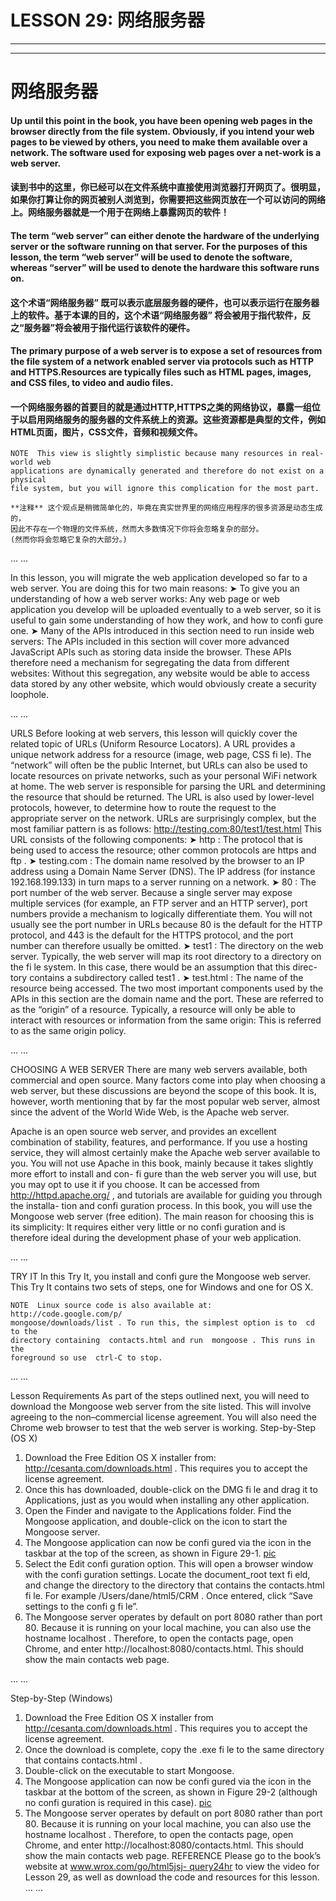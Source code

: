 # LESSON 29: 网络服务器

***
***

# 网络服务器

#### Up until this point in the book, you have been opening web pages in the browser directly from the file system. Obviously, if you intend your web pages to be viewed by others, you need to make them available over a network. The software used for exposing web pages over a net-work is a web server.

#### 读到书中的这里，你已经可以在文件系统中直接使用浏览器打开网页了。很明显，如果你打算让你的网页被别人浏览到，你需要把这些网页放在一个可以访问的网络上。网络服务器就是一个用于在网络上暴露网页的软件！


#### The term “web server” can either denote the hardware of the underlying server or the software running on that server. For the purposes of this lesson, the term “web server” will be used to denote the software, whereas “server” will be used to denote the hardware this software runs on.

#### 这个术语“网络服务器” 既可以表示底层服务器的硬件，也可以表示运行在服务器上的软件。基于本课的目的，这个术语“网络服务器” 将会被用于指代软件，反之“服务器”将会被用于指代运行该软件的硬件。

#### The primary purpose of a web server is to expose a set of resources from the file system of a network enabled server via protocols such as HTTP and HTTPS.Resources are typically files such as HTML pages, images, and CSS files, to video and audio files.

#### 一个网络服务器的首要目的就是通过HTTP,HTTPS之类的网络协议，暴露一组位于以启用网络服务的服务器的文件系统上的资源。这些资源都是典型的文件，例如 HTML页面，图片，CSS文件，音频和视频文件。

    NOTE  This view is slightly simplistic because many resources in real-world web
    applications are dynamically generated and therefore do not exist on a physical
    file system, but you will ignore this complication for the most part.

    **注释** 这个观点是稍微简单化的，毕竟在真实世界里的网络应用程序的很多资源是动态生成的，
    因此不存在一个物理的文件系统，然而大多数情况下你将会忽略复杂的部分。
    (然而你将会忽略它复杂的大部分。)
...
...

In this lesson, you will migrate the web application developed so far to a web server. You are
doing this for two main reasons:
➤
To give you an understanding of how a web server works: Any web page or web
application you develop will be uploaded eventually to a web server, so it is useful to
gain some understanding of how they work, and how to confi gure one.
➤
Many of the APIs introduced in this section need to run inside web servers: The APIs
included in this section will cover more advanced JavaScript APIs such as storing data
inside the browser. These APIs therefore need a mechanism for segregating the data
from different websites: Without this segregation, any website would be able to access
data stored by any other website, which would obviously create a security loophole.

...
...

URLS
Before looking at web servers, this lesson will quickly cover the related topic of URLs (Uniform
Resource Locators). A URL provides a unique network address for a resource (image, web page,
CSS fi le). The “network” will often be the public Internet, but URLs can also be used to locate
resources on private networks, such as your personal WiFi network at home.
The web server is responsible for parsing the URL and determining the resource that should be
returned. The URL is also used by lower-level protocols, however, to determine how to route the
request to the appropriate server on the network.
URLs are surprisingly complex, but the most familiar pattern is as follows:
http://testing.com:80/test1/test.html
This URL consists of the following components:
➤
http : The protocol that is being used to access the resource; other common protocols are
https and  ftp .
➤
testing.com : The domain name resolved by the browser to an IP address using a Domain
Name Server (DNS). The IP address (for instance 192.168.199.133) in turn maps to a server
running on a network.
➤
80 : The port number of the web server. Because a single server may expose multiple services
(for example, an FTP server and an HTTP server), port numbers provide a mechanism to
logically differentiate them. You will not usually see the port number in URLs because 80 is
the default for the HTTP protocol, and 443 is the default for the HTTPS protocol, and the
port number can therefore usually be omitted.
➤
test1 : The directory on the web server. Typically, the web server will map its root directory
to a directory on the fi le system. In this case, there would be an assumption that this direc-
tory contains a subdirectory called  test1 .
➤
test.html : The name of the resource being accessed.
The two most important components used by the APIs in this section are the domain name and the
port. These are referred to as the “origin” of a resource. Typically, a resource will only be able to
interact with resources or information from the same origin: This is referred to as the same origin
policy.

...
...

CHOOSING A WEB SERVER
There are many web servers available, both commercial and open source. Many factors come into
play when choosing a web server, but these discussions are beyond the scope of this book. It is,
however, worth mentioning that by far the most popular web server, almost since the advent of the
World Wide Web, is the Apache web server.

Apache is an open source web server, and provides an excellent combination of stability, features,
and performance. If you use a hosting service, they will almost certainly make the Apache web
server available to you.
You will not use Apache in this book, mainly because it takes slightly more effort to install and con-
fi gure than the web server you will use, but you may opt to use it if you choose. It can be accessed
from  http://httpd.apache.org/ , and tutorials are available for guiding you through the installa-
tion and confi guration process.
In this book, you will use the Mongoose web server (free edition). The main reason for choosing
this is its simplicity: It requires either very little or no confi guration and is therefore ideal during the
development phase of your web application.

...
...

TRY IT
In this Try It, you install and confi gure the Mongoose web server. This Try It contains two sets of
steps, one for Windows and one for OS X.

    NOTE  Linux source code is also available at:  http://code.google.com/p/
    mongoose/downloads/list . To run this, the simplest option is to  cd to the
    directory containing  contacts.html and run  mongoose . This runs in the
    foreground so use  ctrl-C to stop.

...
...

Lesson Requirements
As part of the steps outlined next, you will need to download the Mongoose web server from the
site listed. This will involve agreeing to the non–commercial license agreement. You will also need
the Chrome web browser to test that the web server is working.
Step-by-Step (OS X)
1. Download the Free Edition OS X installer from:  http://cesanta.com/downloads.html .
This requires you to accept the license agreement.
2. Once this has downloaded, double-click on the DMG fi le and drag it to Applications, just as
you would when installing any other application.
3. Open the Finder and navigate to the Applications folder. Find the Mongoose application, and
double-click on the icon to start the Mongoose server.
4. The Mongoose application can now be confi gured via the icon in the taskbar at the top of the
screen, as shown in Figure 29-1.
[pic](url)
5. Select the Edit confi guration option. This will open a browser window with the confi guration
settings. Locate the  document_root text fi eld, and change the directory to the directory that
contains the  contacts.html fi le. For example  /Users/dane/html5/CRM . Once entered,
click “Save settings to the confi g fi le”.
6. The Mongoose server operates by default on port 8080 rather than port 80. Because it is
running on your local machine, you can also use the hostname  localhost . Therefore, to
open the contacts page, open Chrome, and enter http://localhost:8080/contacts.html. This
should show the main contacts web page.

...
...

Step-by-Step (Windows)
1. Download the Free Edition OS X installer from  http://cesanta.com/downloads.html .
This requires you to accept the license agreement.
2. Once the download is complete, copy the  .exe fi le to the same directory that contains
contacts.html .
3. Double-click on the executable to start Mongoose.
4. The Mongoose application can now be confi gured via the icon in the taskbar at the bottom
of the screen, as shown in Figure 29-2 (although no confi guration is required in this case).
[pic](url)
5. The Mongoose server operates by default on port 8080 rather than port 80. Because it is
running on your local machine, you can also use the hostname  localhost . Therefore, to
open the contacts page, open Chrome, and enter http://localhost:8080/contacts.html.
This should show the main contacts web page.
    REFERENCE  Please go to the book’s website at  [www.wrox.com/go/html5jsj-
    query24hr](http://www.wrox.com/go/html5jsj-query24hrto)  to view the video for Lesson 29, as well as download the code and
    resources for this lesson.
...
...


